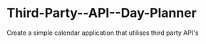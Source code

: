 # Third-Party--API--Day-Planner
Create a simple calendar application that utilises third party API's
